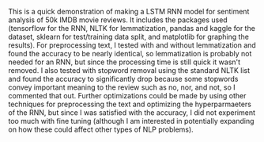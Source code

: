This is a quick demonstration of making a LSTM RNN model for sentiment analysis of 50k IMDB movie reviews. It includes the packages used (tensorflow for the RNN, NLTK for lemmatization, pandas and kaggle for the dataset, sklearn for test/training data split,
and matplotlib for graphing the results). For preprocessing text, I tested with and without lemmatization and found the accuracy to be nearly identical, so lemmatization is probably not needed for an RNN, but since the processing time is still quick it wasn't removed.
I also tested with stopword removal using the standard NLTK list and found the accuracy to significantly drop because some stopwords convey important meaning to the review such as no, nor, and not, so I commented that out. Further optimizations could be made by using
other techniques for preprocessing the text and optimizing the hyperparmaeters of the RNN, but since I was satisfied with the accuracy, I did not experiment too much with fine tuning (although I am interested in potentially expanding on how these could affect other
types of NLP problems).
